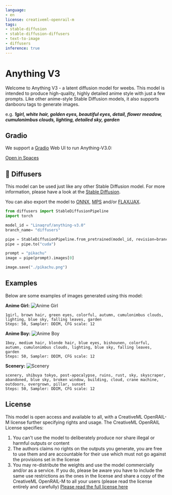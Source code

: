 ```yaml
---
language:
- en
license: creativeml-openrail-m
tags:
- stable-diffusion
- stable-diffusion-diffusers
- text-to-image
- diffusers
inference: true
---
```


# Anything V3

Welcome to Anything V3 - a latent diffusion model for weebs. This model is intended to produce high-quality, highly detailed anime style with just a few prompts. Like other anime-style Stable Diffusion models, it also supports danbooru tags to generate images.

e.g. **_1girl, white hair, golden eyes, beautiful eyes, detail, flower meadow, cumulonimbus clouds, lighting, detailed sky, garden_** 

## Gradio

We support a [Gradio](https://github.com/gradio-app/gradio) Web UI to run Anything-V3.0:

[Open in Spaces](https://huggingface.co/spaces/akhaliq/anything-v3.0)



## 🧨 Diffusers

This model can be used just like any other Stable Diffusion model. For more information,
please have a look at the [Stable Diffusion](https://huggingface.co/docs/diffusers/api/pipelines/stable_diffusion).

You can also export the model to [ONNX](https://huggingface.co/docs/diffusers/optimization/onnx), [MPS](https://huggingface.co/docs/diffusers/optimization/mps) and/or [FLAX/JAX]().

```python
from diffusers import StableDiffusionPipeline
import torch

model_id = "Linaqruf/anything-v3.0"
branch_name= "diffusers"

pipe = StableDiffusionPipeline.from_pretrained(model_id, revision=branch_name, torch_dtype=torch.float16)
pipe = pipe.to("cuda")

prompt = "pikachu"
image = pipe(prompt).images[0]

image.save("./pikachu.png")
```

## Examples

Below are some examples of images generated using this model:

**Anime Girl:**
![Anime Girl](https://huggingface.co/Linaqruf/anything-v3.0/resolve/main/1girl.png)
```
1girl, brown hair, green eyes, colorful, autumn, cumulonimbus clouds, lighting, blue sky, falling leaves, garden
Steps: 50, Sampler: DDIM, CFG scale: 12
```
**Anime Boy:**
![Anime Boy](https://huggingface.co/Linaqruf/anything-v3.0/resolve/main/1boy.png)
```
1boy, medium hair, blonde hair, blue eyes, bishounen, colorful, autumn, cumulonimbus clouds, lighting, blue sky, falling leaves, garden
Steps: 50, Sampler: DDIM, CFG scale: 12
```
**Scenery:**
![Scenery](https://huggingface.co/Linaqruf/anything-v3.0/resolve/main/scenery.png)
```
scenery, shibuya tokyo, post-apocalypse, ruins, rust, sky, skyscraper, abandoned, blue sky, broken window, building, cloud, crane machine, outdoors, overgrown, pillar, sunset
Steps: 50, Sampler: DDIM, CFG scale: 12
```

## License

This model is open access and available to all, with a CreativeML OpenRAIL-M license further specifying rights and usage.
The CreativeML OpenRAIL License specifies: 

1. You can't use the model to deliberately produce nor share illegal or harmful outputs or content 
2. The authors claims no rights on the outputs you generate, you are free to use them and are accountable for their use which must not go against the provisions set in the license
3. You may re-distribute the weights and use the model commercially and/or as a service. If you do, please be aware you have to include the same use restrictions as the ones in the license and share a copy of the CreativeML OpenRAIL-M to all your users (please read the license entirely and carefully)
[Please read the full license here](https://huggingface.co/spaces/CompVis/stable-diffusion-license)